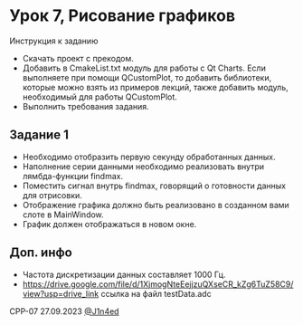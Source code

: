 # Урок 7, Рисование графиков

Инструкция к заданию

- Скачать проект с прекодом.
- Добавить в CmakeList.txt модуль для работы с Qt Charts. Если выполняете при помощи QCustomPlot, то добавить библиотеки, которые можно взять из примеров лекций, также добавить модуль, необходимый для работы QCustomPlot.
- Выполнить требования задания.

## Задание 1

- Необходимо отобразить первую секунду обработанных данных.
- Наполнение серии данными необходимо реализовать внутри лямбда-функции findmax.
- Поместить сигнал внутрь findmax, говорящий о готовности данных для отрисовки.
- Отображение графика должно быть реализовано в созданном вами слоте в MainWindow.
- График должен отображаться в новом окне.

## Доп. инфо

- Частота дискретизации данных составляет 1000 Гц.
- https://drive.google.com/file/d/1XjmogNteEejjzuQXseCR_kZg6TuZ58C9/view?usp=drive_link ссылка на файл testData.adc

CPP-07
27.09.2023
[@J1n4ed](https://github.com/J1n4ed)
